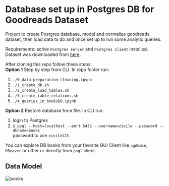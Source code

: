 # Database set up in Postgres DB for Goodreads Dataset

Project to create Postgres database, model and normalize goodreads dataset, then load data to db and once set up to run some analytic queries.

Requirements: active `Postgres server` and `Postgres client` installed.</br>
Dataset was downloaded from [here](https://www.kaggle.com/datasets/thedevastator/comprehensive-overview-of-52478-goodreads-best-b).

After cloning this repo follow these steps:</br>
**Option 1** Step by step from CLI. In repo folder run:
1. `./0_data-preparation-cleaning.ipynb`
2. `./1_create_db.sh`
3. `./2_create_load_tables.sh`
4. `./3_create_table_relations.sh`
5. `./4_queries_in_booksDB.ipynb`


**Option 2** Restore database from file. In CLI run.</br>
1. login to Postgres
2. ` $ psql --host=localhost --port 5432 --username=zivile --password --dbname=books
`</br>
password to use `zivile123`

You can explore DB books from your favorite GUI Client like `pgAdmin`, `DBeaver` or other or directly from `psql` client.
 
  ## Data Model
 
 ![books](https://github.com/TuringCollegeSubmissions/zivval-DE1.3/blob/master/docs/goodread_model.png)

